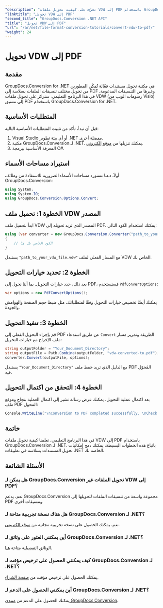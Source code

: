 ```yaml
---
"description": "تعرّف على كيفية تحويل ملفات VDW إلى PDF باستخدام GroupDocs.Conversion لـ .NET. اتبع دليلنا خطوة بخطوة لدمج سلس."
"linktitle": "تحويل VDW إلى PDF"
"second_title": "GroupDocs.Conversion .NET API"
"title": "تحويل VDW إلى PDF"
"url": "/ar/net/file-format-conversion-tutorials/convert-vdw-to-pdf/"
"weight": 24
---
```


# تحويل VDW إلى PDF

## مقدمة
GroupDocs.Conversion for .NET هي مكتبة تحويل مستندات فعّالة تُمكّن المطورين من تحويل مختلف تنسيقات الملفات بسلاسة إلى PDF وغيرها من التنسيقات المدعومة. في هذا البرنامج التعليمي، سنركز على تحويل ملفات VDW (رسومات الويب من Visio) إلى تنسيق PDF باستخدام GroupDocs.Conversion for .NET.
## المتطلبات الأساسية
قبل أن نبدأ، تأكد من تثبيت المتطلبات الأساسية التالية:
1. Visual Studio أو أي بيئة تطوير .NET مفضلة أخرى.
2. مكتبة GroupDocs.Conversion لـ .NET. يمكنك تنزيلها من [موقع إلكتروني](https://releases.groupdocs.com/conversion/net/).
3. المعرفة الأساسية ببرمجة C#.

## استيراد مساحات الأسماء
أولاً، دعنا نستورد مساحات الأسماء الضرورية للاستفادة من وظائف GroupDocs.Conversion:
```csharp
using System;
using System.IO;
using GroupDocs.Conversion.Options.Convert;
```
## الخطوة 1: تحميل ملف VDW المصدر
ابدأ بتحميل ملف VDW المصدر الذي تريد تحويله إلى PDF. يمكنك استخدام الكود التالي:
```csharp
using (var converter = new GroupDocs.Conversion.Converter("path_to_your_vdw_file.vdw"))
{
    // الكود الخاص بك هنا
}
```
يستبدل `"path_to_your_vdw_file.vdw"` مع المسار الفعلي لملف VDW الخاص بك.
## الخطوة 2: تحديد خيارات التحويل
بعد ذلك، حدد خيارات التحويل. بما أننا نحول إلى PDF، فسنستخدم `PdfConvertOptions`:
```csharp
var options = new PdfConvertOptions();
```
يمكنك أيضًا تخصيص خيارات التحويل وفقًا لمتطلباتك، مثل ضبط حجم الصفحة والهوامش والجودة.
## الخطوة 3: تنفيذ التحويل
قم بإجراء التحويل الفعلي إلى PDF عن طريق استدعاء `Convert` الطريقة وتمرير مسار ملف الإخراج مع خيارات التحويل:
```csharp
string outputFolder = "Your_Document_Directory";
string outputFile = Path.Combine(outputFolder, "vdw-converted-to.pdf");
converter.Convert(outputFile, options);
```
يستبدل `"Your_Document_Directory"` مع الدليل الذي تريد حفظ ملف PDF المُحوّل فيه.
## الخطوة 4: التحقق من اكتمال التحويل
بعد اكتمال عملية التحويل، يمكنك عرض رسالة تشير إلى اكتمال العملية بنجاح وموقع ملف PDF المحول:
```csharp
Console.WriteLine("\nConversion to PDF completed successfully. \nCheck output in {0}", outputFolder);
```

## خاتمة
في هذا البرنامج التعليمي، تعلمنا كيفية تحويل ملفات VDW إلى PDF باستخدام GroupDocs.Conversion لـ .NET. باتباع هذه الخطوات البسيطة، يمكنك دمج إمكانيات تحويل المستندات بسلاسة في تطبيقات .NET الخاصة بك.
## الأسئلة الشائعة
### هل يمكن لـ GroupDocs.Conversion تحويل الملفات غير VDW إلى PDF؟
نعم، يدعم GroupDocs.Conversion مجموعة واسعة من تنسيقات الملفات لتحويلها إلى PDF وتنسيقات أخرى.
### هل هناك نسخة تجريبية متاحة لـ GroupDocs.Conversion لـ .NET؟
نعم، يمكنك الحصول على نسخة تجريبية مجانية من [موقع إلكتروني](https://releases.groupdocs.com/).
### أين يمكنني العثور على وثائق لـ GroupDocs.Conversion لـ .NET؟
الوثائق التفصيلية متاحة [هنا](https://tutorials.groupdocs.com/conversion/net/).
### كيف يمكنني الحصول على ترخيص مؤقت لـ GroupDocs.Conversion لـ .NET؟
يمكنك الحصول على ترخيص مؤقت من [صفحة الشراء](https://purchase.groupdocs.com/temporary-license/).
### أين يمكنني الحصول على الدعم لـ GroupDocs.Conversion لـ .NET؟
يمكنك الحصول على الدعم من [منتدى GroupDocs.Conversion](https://forum.groupdocs.com/c/conversion/11).